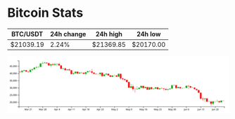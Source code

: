 # Bitcoin Stats

BTC/USDT|24h change|24h high|24h low|
|---|---|---|---|
|$21039.19|2.24%|$21369.85|$20170.00|

<img src="./chart.svg">
